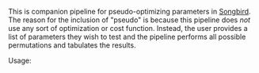 This is companion pipeline for pseudo-optimizing parameters in [Songbird](https://github.com/biocore/songbird). The reason for the inclusion of "pseudo" is because this pipeline does *not* use any sort of optimization or cost function. Instead, the user provides a list of parameters they wish to test and the pipeline performs all possible permutations and tabulates the results.

Usage:


